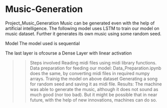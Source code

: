 # Music-Generation
Project_Music_Generation
Music can be generated even with the help of artificial intelligence. The following model uses LSTM to train our model on music dataset. Further it generates its own music using some random seed.


Model
The model used is sequential

The last layer is ofcourse a Dense Layer with linear activation
>>Steps involved
Reading midi files using midi library functions.
Data preparation for feeding our model: Data_Preparation.ipynb does the same, by converting midi files in required numpy arrays.
Trainig the model on above dataset
Generating a song for random seed and saving it as midi file.
Results:
The machine was able to generate the music, although it does not sound as much good (nor too bad). But it might be possible that in near future, with the help of new innovations, machines can do so.
